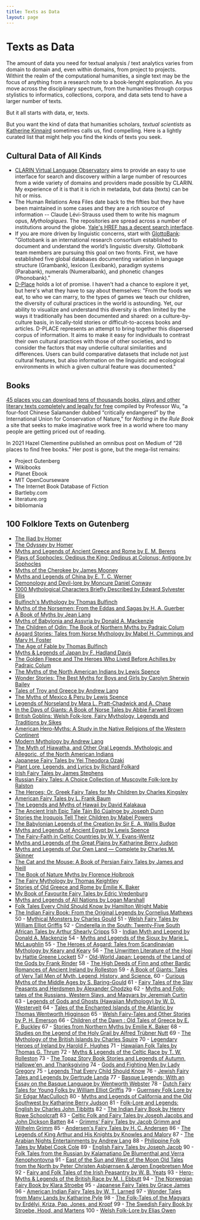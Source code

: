 ```yaml
---
title: Texts as Data
layout: page
---
```


# Texts as Data

The amount of data you need for textual analysis / text analytics varies from domain to domain and, even within domains, from project to projects. Withint the realm of the computational humanities, a single text may be the focus of anything from a research note to a book-lenght exploration. As you move across the disciplinary spectrum, from the humanities through corpus stylistics to informatics, collections, corpora, and data sets tend to have a larger number of texts.

But it all starts with data, er, texts. 

But you want the kind of data that humanities scholars, *textual scientists* as [Katherine Kinnaird](https://katherinemkinnaird.net/) sometimes calls us, find compelling. Here is a lightly curated list that might help you find the kinds of texts you seek.

## Cultural Data of All Kinds

- [CLARIN Virtual Language Observatory](https://vlo.clarin.eu/) aims to provide an easy to use interface for search and discovery within a large number of resources from a wide variety of domains and providers made possible by CLARIN. My experience of it is that it is rich in metadata, but data (texts) can be hit or miss.
- The Human Relations Area Files date back to the fifties but they have been maintained in some cases and they are a rich source of information -- Claude Lévi-Strauss used them to write his magnum opus, _Mythologiques_. The repositories are spread across a number of institutions around the globe. [Yale's HREF has a decent search interface](https://hraf.yale.edu).
- If you are more driven by linguistic concerns, start with [GlottoBank](https://glottobank.org): "Glottobank is an international research consortium established to document and understand the world’s linguistic diversity. Glottobank team members are pursuing this goal on two fronts. First, we have established five global databases documenting variation in language structure (Grambank),  lexicon (Lexibank), paradigm systems (Parabank), numerals (Numeralbank), and phonetic changes (Phonobank)."
- [D-Place](https://d-place.org) holds a lot of promise. I haven't had a chance to explore it yet, but here's what they have to say about themselves: "From the foods we eat, to who we can marry, to the types of games we teach our children, the diversity of cultural practices in the world is astounding. Yet, our ability to visualize and understand this diversity is often limited by the ways it traditionally has been documented and shared: on a culture-by-culture basis, in locally-told stories or difficult-to-access books and articles. D-PLACE represents an attempt to bring together this dispersed corpus of information. It aims to make it easy for individuals to contrast their own cultural practices with those of other societies, and to consider the factors that may underlie cultural similarities and differences. Users can build comparative datasets that include not just cultural features, but also information on the linguistic and ecological environments in which a given cultural feature was documented."

## Books

[45 places you can download tens of thousands books, plays and other literary texts completely and legally for free](https://nothingintherulebook.com/2017/01/10/55-places-you-can-download-tens-of-thousands-books-plays-and-other-literary-texts-completely-legally-for-free/) compiled by Professor Wu, "a four-foot Chinese Salamander dubbed “critically endangered” by the International Union for Conservation of Nature," for _Nothing in the Rule Book_ a site that seeks to make imaginative work free in a world where too many people are getting priced out of reading.

In 2021 Hazel Clementine published an omnibus post on Medium of “28 places to find free books.” Her post is gone, but the mega-list remains: 

- Project Gutenberg
- Wikibooks
- Planet Ebook
- MIT OpenCourseware
- The Internet Book Database of Fiction
- Bartleby.com
- literature.org
- bibliomania

## 100 Folklore Texts on Gutenberg

-  [The Iliad by Homer](http://www.gutenberg.org/ebooks/6130) 
-  [The Odyssey by Homer](http://www.gutenberg.org/ebooks/1727) 
-  [Myths and Legends of Ancient Greece and Rome by E. M. Berens](http://www.gutenberg.org/ebooks/22381) 
-  [Plays of Sophocles: Oedipus the King; Oedipus at Colonus; Antigone by Sophocles](http://www.gutenberg.org/ebooks/31) 
-  [Myths of the Cherokee by James Mooney](http://www.gutenberg.org/ebooks/45634) 
-  [Myths and Legends of China by E. T. C. Werner](http://www.gutenberg.org/ebooks/15250) 
-  [Demonology and Devil-lore by Moncure Daniel Conway](http://www.gutenberg.org/ebooks/40686) 
-  [1000 Mythological Characters Briefly Described by Edward Sylvester Ellis](http://www.gutenberg.org/ebooks/42474) 
-  [Bulfinch's Mythology by Thomas Bulfinch](http://www.gutenberg.org/ebooks/4928) 
-  [Myths of the Norsemen: From the Eddas and Sagas by H. A. Guerber](http://www.gutenberg.org/ebooks/28497) 
-  [A Book of Myths by Jean Lang](http://www.gutenberg.org/ebooks/22693) 
-  [Myths of Babylonia and Assyria by Donald A. Mackenzie](http://www.gutenberg.org/ebooks/16653) 
-  [The Children of Odin: The Book of Northern Myths by Padraic Colum](http://www.gutenberg.org/ebooks/24737) 
-  [Asgard Stories: Tales from Norse Mythology by Mabel H. Cummings and Mary H. Foster](http://www.gutenberg.org/ebooks/37488) 
-  [The Age of Fable by Thomas Bulfinch](http://www.gutenberg.org/ebooks/4925) 
-  [Myths & Legends of Japan by F. Hadland Davis](http://www.gutenberg.org/ebooks/45723) 
-  [The Golden Fleece and The Heroes Who Lived Before Achilles by Padraic Colum](http://www.gutenberg.org/ebooks/37881) 
-  [The Myths of the North American Indians by Lewis Spence](http://www.gutenberg.org/ebooks/42390) 
-  [Wonder Stories: The Best Myths for Boys and Girls by Carolyn Sherwin Bailey](http://www.gutenberg.org/ebooks/35704) 
-  [Tales of Troy and Greece by Andrew Lang](http://www.gutenberg.org/ebooks/32326) 
-  [The Myths of Mexico & Peru by Lewis Spence](http://www.gutenberg.org/ebooks/53080) 
-  [Legends of Norseland by Mara L. Pratt-Chadwick and A. Chase](http://www.gutenberg.org/ebooks/48908) 
-  [In the Days of Giants: A Book of Norse Tales by Abbie Farwell Brown](http://www.gutenberg.org/ebooks/44622) 
-  [British Goblins: Welsh Folk-lore, Fairy Mythology, Legends and Traditions by Sikes](http://www.gutenberg.org/ebooks/34704) 
-  [American Hero-Myths: A Study in the Native Religions of the Western Continent](http://www.gutenberg.org/ebooks/11029) 
-  [Modern Mythology by Andrew Lang](http://www.gutenberg.org/ebooks/14576) 
-  [The Myth of Hiawatha, and Other Oral Legends, Mythologic and Allegoric, of the North American Indians](http://www.gutenberg.org/ebooks/21620) 
-  [Japanese Fairy Tales by Yei Theodora Ozaki](http://www.gutenberg.org/ebooks/4018) 
-  [Plant Lore, Legends, and Lyrics by Richard Folkard](http://www.gutenberg.org/ebooks/44638) 
-  [Irish Fairy Tales by James Stephens](http://www.gutenberg.org/ebooks/2892) 
-  [Russian Fairy Tales: A Choice Collection of Muscovite Folk-lore by Ralston](http://www.gutenberg.org/ebooks/22373) 
-  [The Heroes; Or, Greek Fairy Tales for My Children by Charles Kingsley](http://www.gutenberg.org/ebooks/677) 
-  [American Fairy Tales by L. Frank Baum](http://www.gutenberg.org/ebooks/4357) 
-  [The Legends and Myths of Hawaii by David Kalakaua](http://www.gutenberg.org/ebooks/56597) 
-  [The Ancient Irish Epic Tale Táin Bó Cúalnge by Joseph Dunn](http://www.gutenberg.org/ebooks/16464) 
-  [Stories the Iroquois Tell Their Children by Mabel Powers](http://www.gutenberg.org/ebooks/22096) 
-  [The Babylonian Legends of the Creation by Sir E. A. Wallis Budge](http://www.gutenberg.org/ebooks/9914) 
-  [Myths and Legends of Ancient Egypt by Lewis Spence](http://www.gutenberg.org/ebooks/43662) 
-  [The Fairy-Faith in Celtic Countries by W. Y. Evans-Wentz](http://www.gutenberg.org/ebooks/34853) 
-  [Myths and Legends of the Great Plains by Katharine Berry Judson](http://www.gutenberg.org/ebooks/22083) 
-  [Myths and Legends of Our Own Land — Complete by Charles M. Skinner](http://www.gutenberg.org/ebooks/6615) 
-  [The Cat and the Mouse: A Book of Persian Fairy Tales by James and Neill](http://www.gutenberg.org/ebooks/24473) 
-  [The Book of Nature Myths by Florence Holbrook](http://www.gutenberg.org/ebooks/22420) 
-  [The Fairy Mythology by Thomas Keightley](http://www.gutenberg.org/ebooks/41006) 
-  [Stories of Old Greece and Rome by Emilie K. Baker](http://www.gutenberg.org/ebooks/45489) 
-  [My Book of Favourite Fairy Tales by Edric Vredenburg](http://www.gutenberg.org/ebooks/15145) 
-  [Myths and Legends of All Nations by Logan Marshall](http://www.gutenberg.org/ebooks/20740) 
-  [Folk Tales Every Child Should Know by Hamilton Wright Mabie](http://www.gutenberg.org/ebooks/15164) 
-  [The Indian Fairy Book: From the Original Legends by Cornelius Mathews](http://www.gutenberg.org/ebooks/22248) 
50 -  [Mythical Monsters by Charles Gould](http://www.gutenberg.org/ebooks/40972) 
51 -  [Welsh Fairy Tales by William Elliot Griffis](http://www.gutenberg.org/ebooks/9368) 
52 -  [Cinderella in the South: Twenty-Five South African Tales by Arthur Shearly Cripps](http://www.gutenberg.org/ebooks/22886) 
53 -  [Indian Myth and Legend by Donald A. Mackenzie](http://www.gutenberg.org/ebooks/47228) 
54 -  [Myths and Legends of the Sioux by Marie L. McLaughlin](http://www.gutenberg.org/ebooks/341) 
55 -  [The Heroes of Asgard: Tales from Scandinavian Mythology by Keary and Keary](http://www.gutenberg.org/ebooks/41283) 
56 -  [The Unwritten Literature of the Hopi by Hattie Greene Lockett](http://www.gutenberg.org/ebooks/15888) 
57 -  [Old-World Japan: Legends of the Land of the Gods by Frank Rinder](http://www.gutenberg.org/ebooks/46863) 
58 -  [The High Deeds of Finn and other Bardic Romances of Ancient Ireland by Rolleston](http://www.gutenberg.org/ebooks/14749) 
59 -  [A Book of Giants: Tales of Very Tall Men of Myth, Legend, History, and Science.](http://www.gutenberg.org/ebooks/48763) 
60 -  [Curious Myths of the Middle Ages by S. Baring-Gould](http://www.gutenberg.org/ebooks/36127) 
61 -  [Fairy Tales of the Slav Peasants and Herdsmen by Alexander Chodzko](http://www.gutenberg.org/ebooks/25555) 
62 -  [Myths and Folk-tales of the Russians, Western Slavs, and Magyars by Jeremiah Curtin](http://www.gutenberg.org/ebooks/50011) 
63 -  [Legends of Gods and Ghosts (Hawaiian Mythology) by W. D. Westervelt](http://www.gutenberg.org/ebooks/39195) 
64 -  [Tales of the Enchanted Islands of the Atlantic by Thomas Wentworth Higginson](http://www.gutenberg.org/ebooks/7098) 
65 -  [Welsh Fairy-Tales and Other Stories by P. H. Emerson](http://www.gutenberg.org/ebooks/8675) 
66 -  [Children of the Dawn : Old Tales of Greece by E. F. Buckley](http://www.gutenberg.org/ebooks/40476) 
67 -  [Stories from Northern Myths by Emilie K. Baker](http://www.gutenberg.org/ebooks/46288) 
68 -  [Studies on the Legend of the Holy Grail by Alfred Trübner Nutt](http://www.gutenberg.org/ebooks/42205) 
69 -  [The Mythology of the British Islands by Charles Squire](http://www.gutenberg.org/ebooks/54616) 
70 -  [Legendary Heroes of Ireland by Harold F. Hughes](http://www.gutenberg.org/ebooks/50490) 
71 -  [Hawaiian Folk Tales by Thomas G. Thrum](http://www.gutenberg.org/ebooks/18450) 
72 -  [Myths & Legends of the Celtic Race by T. W. Rolleston](http://www.gutenberg.org/ebooks/34081) 
73 -  [The Topaz Story Book Stories and Legends of Autumn, Hallowe'en, and Thanksgiving](http://www.gutenberg.org/ebooks/51734) 
74 -  [Gods and Fighting Men by Lady Gregory](http://www.gutenberg.org/ebooks/14465) 
75 -  [Legends That Every Child Should Know](http://www.gutenberg.org/ebooks/6622) 
76 -  [Jewish Fairy Tales and Legends by Gertrude Landa](http://www.gutenberg.org/ebooks/26711) 
77 -  [Basque Legends; With an Essay on the Basque Language by Wentworth Webster](http://www.gutenberg.org/ebooks/34902) 
78 -  [Dutch Fairy Tales for Young Folks by William Elliot Griffis](http://www.gutenberg.org/ebooks/7871) 
79 -  [Guernsey Folk Lore by Sir Edgar MacCulloch](http://www.gutenberg.org/ebooks/52834) 
80 -  [Myths and Legends of California and the Old Southwest by Katharine Berry Judson](http://www.gutenberg.org/ebooks/2503) 
81 -  [Folk-Lore and Legends: English by Charles John Tibbitts](http://www.gutenberg.org/ebooks/47408) 
82 -  [The Indian Fairy Book by Henry Rowe Schoolcraft](http://www.gutenberg.org/ebooks/48469) 
83 -  [Celtic Folk and Fairy Tales by Joseph Jacobs and John Dickson Batten](http://www.gutenberg.org/ebooks/35862) 
84 -  [Grimms' Fairy Tales by Jacob Grimm and Wilhelm Grimm](http://www.gutenberg.org/ebooks/2591) 
85 -  [Andersen's Fairy Tales by H. C. Andersen](http://www.gutenberg.org/ebooks/1597) 
86 -  [The Legends of King Arthur and His Knights by Knowles and Malory](http://www.gutenberg.org/ebooks/12753) 
87 -  [The Arabian Nights Entertainments by Andrew Lang](http://www.gutenberg.org/ebooks/128) 
88 -  [Philippine Folk Tales by Mabel Cook Cole](http://www.gutenberg.org/ebooks/12814) 
89 -  [English Fairy Tales by Joseph Jacob](http://www.gutenberg.org/ebooks/7439) 
90 -  [Folk Tales from the Russian by Kalamatiano De Blumenthal and Verra Xenophontovna](http://www.gutenberg.org/ebooks/12851) 
91 -  [East of the Sun and West of the Moon Old Tales from the North by Peter Christen Asbjørnsen & Jørgen Engebretsen Moe](http://www.gutenberg.org/ebooks/30973) 
92 -  [Fairy and Folk Tales of the Irish Peasantry by W. B. Yeats](http://www.gutenberg.org/ebooks/33887) 
93 -  [Hero-Myths & Legends of the British Race by M. I. Ebbutt](http://www.gutenberg.org/ebooks/25502) 
94 -  [The Norwegian Fairy Book by Klara Stroebe](http://www.gutenberg.org/ebooks/38070) 
95 -  [Japanese Fairy Tales by Grace James](http://www.gutenberg.org/ebooks/35853) 
96 -  [American Indian Fairy Tales by W. T. Larned](http://www.gutenberg.org/ebooks/45279) 
97 -  [Wonder Tales from Many Lands by Katharine Pyle](http://www.gutenberg.org/ebooks/48351) 
98 -  [The Folk-Tales of the Magyars by Erdélyi, Kriza, Pap, Jones, and Kropf](http://www.gutenberg.org/ebooks/42981) 
99 -  [The Swedish Fairy Book by Stroebe, Hood, and Martens](http://www.gutenberg.org/ebooks/37193) 
100 -  [Welsh Folk-Lore by Elias Owen](http://www.gutenberg.org/ebooks/20096) 
